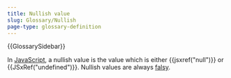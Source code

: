 ```yaml
---
title: Nullish value
slug: Glossary/Nullish
page-type: glossary-definition
---
```


{{GlossarySidebar}}

In [JavaScript](/en-US/docs/Glossary/JavaScript), a nullish value is the value which is either {{jsxref("null")}} or {{JSxRef("undefined")}}. Nullish values are always [falsy](/en-US/docs/Glossary/Falsy).
